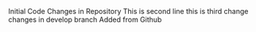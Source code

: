 Initial Code Changes in Repository
This is second line
this is third change
changes in develop branch
Added from Github

